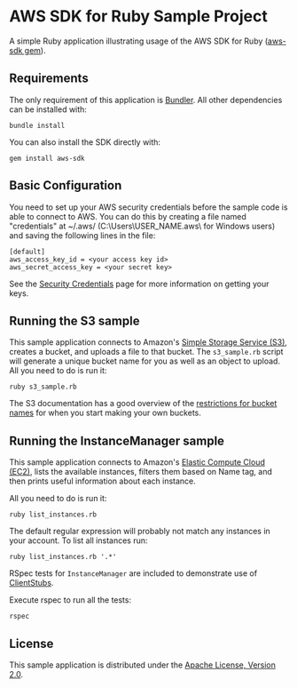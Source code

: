 # AWS SDK for Ruby Sample Project

A simple Ruby application illustrating usage of the AWS SDK for Ruby ([aws-sdk gem](http://rubygems.org/gems/aws-sdk)).

## Requirements

The only requirement of this application is [Bundler](http://bundler.io). All other dependencies can be installed with:

    bundle install

You can also install the SDK directly with:

    gem install aws-sdk

## Basic Configuration

You need to set up your AWS security credentials before the sample code is able
to connect to AWS. You can do this by creating a file named "credentials" at ~/.aws/
(C:\Users\USER_NAME\.aws\ for Windows users) and saving the following lines in the file:

    [default]
    aws_access_key_id = <your access key id>
    aws_secret_access_key = <your secret key>

See the [Security Credentials](http://aws.amazon.com/security-credentials) page
for more information on getting your keys.

## Running the S3 sample

This sample application connects to Amazon's [Simple Storage Service (S3)](http://aws.amazon.com/s3),
creates a bucket, and uploads a file to that bucket. The `s3_sample.rb` script
will generate a unique bucket name for you as well as an object to upload. All
you need to do is run it:

    ruby s3_sample.rb

The S3 documentation has a good overview of the [restrictions for bucket names](http://docs.aws.amazon.com/AmazonS3/latest/dev/BucketRestrictions.html)
for when you start making your own buckets.

## Running the InstanceManager sample

This sample application connects to Amazon's [Elastic Compute Cloud (EC2)](http://aws.amazon.com/ec2/),
lists the available instances, filters them based on Name tag, and then prints
useful information about each instance.

All you need to do is run it:

    ruby list_instances.rb

The default regular expression will probably not match any instances in your
account. To list all instances run:

    ruby list_instances.rb '.*'

RSpec tests for `InstanceManager` are included to demonstrate use of
[ClientStubs](http://docs.aws.amazon.com/sdkforruby/api/Aws/ClientStubs.html).

Execute rspec to run all the tests:

    rspec

## License

This sample application is distributed under the
[Apache License, Version 2.0](http://www.apache.org/licenses/LICENSE-2.0).


